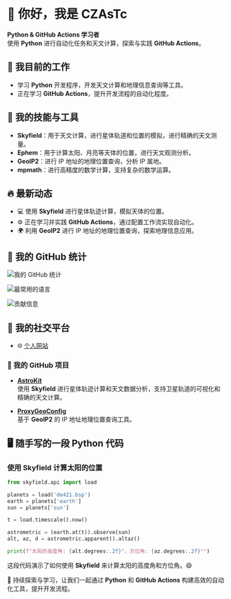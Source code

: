 # 👋 你好，我是 CZAsTc

**Python & GitHub Actions 学习者**  
使用 **Python** 进行自动化任务和天文计算，探索与实践 **GitHub Actions**。

## 🚀 我目前的工作

- 学习 **Python** 开发程序，开发天文计算和地理信息查询等工具。
- 正在学习 **GitHub Actions**，提升开发流程的自动化程度。

## 🔧 我的技能与工具

- **Skyfield**：用于天文计算，进行星体轨道和位置的模拟，进行精确的天文测量。
- **Ephem**：用于计算太阳、月亮等天体的位置，进行天文观测分析。
- **GeoIP2**：进行 IP 地址的地理位置查询，分析 IP 属地。
- **mpmath**：进行高精度的数学计算，支持复杂的数学运算。

## 🔥 最新动态

- 💻 使用 **Skyfield** 进行星体轨迹计算，模拟天体的位置。
- ⚙️ 正在学习并实践 **GitHub Actions**，通过配置工作流实现自动化。
- 🌍 利用 **GeoIP2** 进行 IP 地址的地理位置查询，探索地理信息应用。

## 🧠 我的 GitHub 统计

![我的 GitHub 统计](https://github-readme-stats.vercel.app/api?username=czastc&show_icons=true&locale=cn)

![最常用的语言](https://github-readme-stats.vercel.app/api/top-langs?username=czastc&show_icons=true&locale=cn&layout=compact)

![贡献信息](https://github-readme-streak-stats.herokuapp.com/?user=czastc&locale=zh-Hans)

## 🔗 我的社交平台

- 🌐 [个人网站](https://czastc.pages.dev)

### 🏁 我的 GitHub 项目

- **[AstroKit](https://github.com/CZAsTc/AstroKit)**  
  使用 **Skyfield** 进行星体轨迹计算和天文数据分析，支持卫星轨道的可视化和精确的天文计算。

- **[ProxyGeoConfig](https://github.com/CZAsTc/ProxyGeoConfig)**  
  基于 **GeoIP2** 的 IP 地址地理位置查询工具。

## 🖥️ 随手写的一段 Python 代码

### 使用 Skyfield 计算太阳的位置

```python
from skyfield.api import load

planets = load('de421.bsp')
earth = planets['earth']
sun = planets['sun']

t = load.timescale().now()

astrometric = (earth.at(t)).observe(sun)
alt, az, d = astrometric.apparent().altaz()

print(f"太阳的高度角: {alt.degrees:.2f}°，方位角: {az.degrees:.2f}°")
```

这段代码演示了如何使用 **Skyfield** 来计算太阳的高度角和方位角。😄

🚀 持续探索与学习，让我们一起通过 **Python** 和 **GitHub Actions** 构建高效的自动化工具，提升开发流程。
